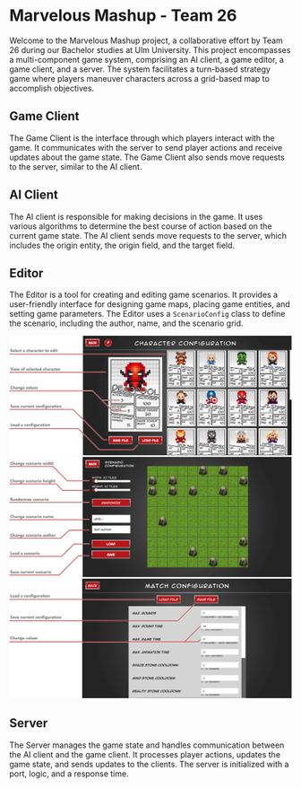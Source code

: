 # Marvelous Mashup - Team 26

Welcome to the Marvelous Mashup project, a collaborative effort by Team 26 during our Bachelor studies at Ulm University. This project encompasses a multi-component game system, comprising an AI client, a game editor, a game client, and a server. The system facilitates a turn-based strategy game where players maneuver characters across a grid-based map to accomplish objectives.

## Game Client

The Game Client is the interface through which players interact with the game. It communicates with the server to send player actions and receive updates about the game state. The Game Client also sends move requests to the server, similar to the AI client.

## AI Client

The AI client is responsible for making decisions in the game. It uses various algorithms to determine the best course of action based on the current game state. The AI client sends move requests to the server, which includes the origin entity, the origin field, and the target field.

## Editor

The Editor is a tool for creating and editing game scenarios. It provides a user-friendly interface for designing game maps, placing game entities, and setting game parameters. The Editor uses a `ScenarioConfig` class to define the scenario, including the author, name, and the scenario grid.

![Character configuration](./milestones/instructions_character_configuration.png)
![Scenario configuration](./milestones/instructions_scenario_configuration.png)
![Match configuration](./milestones/instructions_match_configuration.png)

## Server

The Server manages the game state and handles communication between the AI client and the game client. It processes player actions, updates the game state, and sends updates to the clients. The server is initialized with a port, logic, and a response time.


